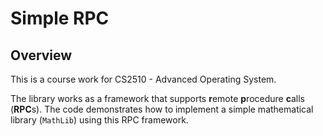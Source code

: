 # Simple RPC

## Overview

This is a course work for CS2510 - Advanced Operating System. 

The library works as a framework that supports **r**emote **p**rocedure **c**alls (**RPC**s). The code demonstrates how to implement a simple mathematical library (`MathLib`) using this RPC framework. 